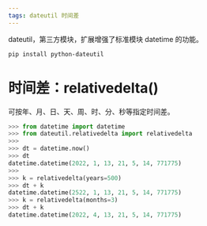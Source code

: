 ```yaml
---
tags: dateutil 时间差
---
```


dateutil，第三方模块，扩展增强了标准模块 datetime 的功能。

```
pip install python-dateutil
```

# 时间差：relativedelta()
可按年、月、日、天、周、时、分、秒等指定时间差。
```Python
>>> from datetime import datetime
>>> from dateutil.relativedelta import relativedelta
>>> 
>>> dt = datetime.now()
>>> dt
datetime.datetime(2022, 1, 13, 21, 5, 14, 771775)
>>> 
>>> k = relativedelta(years=500)
>>> dt + k
datetime.datetime(2522, 1, 13, 21, 5, 14, 771775)
>>> k = relativedelta(months=3)
>>> dt + k
datetime.datetime(2022, 4, 13, 21, 5, 14, 771775)
```